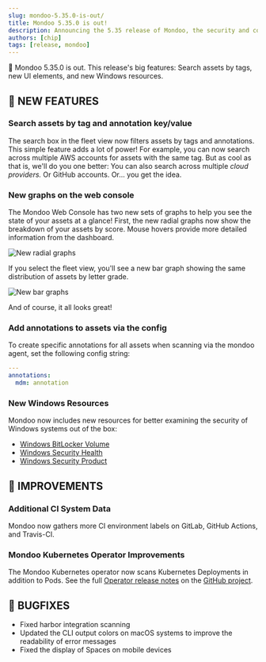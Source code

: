 ```yaml
---
slug: mondoo-5.35.0-is-out/
title: Mondoo 5.35.0 is out!
description: Announcing the 5.35 release of Mondoo, the security and compliance platform that prioritizes risks that matter most in your infrastructure.
authors: [chip]
tags: [release, mondoo]
---
```


🥳 Mondoo 5.35.0 is out. This release's big features: Search assets by tags, new UI elements, and new Windows resources.

## 🎉 NEW FEATURES

### **Search assets by tag and annotation key/value**

The search box in the fleet view now filters assets by tags and annotations. This simple feature adds a lot of power! For example, you can now search across multiple AWS accounts for assets with the same tag. But as cool as that is, we'll do you one better: You can also search across multiple _cloud providers._ Or GitHub accounts. Or... you get the idea.

### **New graphs on the web console**

The Mondoo Web Console has two new sets of graphs to help you see the state of your assets at a glance! First, the new radial graphs now show the breakdown of your assets by score. Mouse hovers provide more detailed information from the dashboard.

![New radial graphs](/img/releases/2022-04-19-mondoo-5.35.0-is-out/radials.png)

If you select the fleet view, you'll see a new bar graph showing the same distribution of assets by letter grade.

![New bar graphs](/img/releases/2022-04-19-mondoo-5.35.0-is-out/bars.png)

And of course, it all looks great!

### **Add annotations to assets via the config**

To create specific annotations for all assets when scanning via the mondoo agent, set the following config string:

```yaml
---
annotations:
  mdm: annotation
```

### **New Windows Resources**

Mondoo now includes new resources for better examining the security of Windows systems out of the box:

- [Windows BitLocker Volume](/mql/resources/os-pack/windows.bitlocker.volume/)
- [Windows Security Health](/mql/resources/os-pack/windows.security.health/)
- [Windows Security Product](/mql/resources/os-pack/windows.security.product/)

## 🧹 IMPROVEMENTS

### Additional CI System Data

Mondoo now gathers more CI environment labels on GitLab, GitHub Actions, and Travis-CI.

### Mondoo Kubernetes Operator Improvements

The Mondoo Kubernetes operator now scans Kubernetes Deployments in addition to Pods. See the full [Operator release notes](https://github.com/mondoohq/mondoo-operator/releases/tag/v0.2.4) on the [GitHub project](https://github.com/mondoohq/mondoo-operator).

## 🐛 BUGFIXES

- Fixed harbor integration scanning
- Updated the CLI output colors on macOS systems to improve the readability of error messages
- Fixed the display of Spaces on mobile devices
